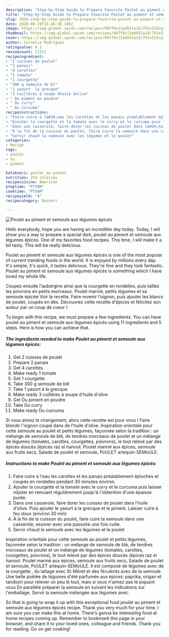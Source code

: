```yaml
---
description: "Step-by-Step Guide to Prepare Favorite Poulet au piment et semoule aux légumes épicés"
title: "Step-by-Step Guide to Prepare Favorite Poulet au piment et semoule aux légumes épicés"
slug: 2818-step-by-step-guide-to-prepare-favorite-poulet-au-piment-et-semoule-aux-legumes-epices
date: 2020-08-19T15:46:30.196Z
image: https://img-global.cpcdn.com/recipes/907f9c13ad931a18/751x532cq70/poulet-au-piment-et-semoule-aux-legumes-epices-photo-principale-de-la-recette.jpg
thumbnail: https://img-global.cpcdn.com/recipes/907f9c13ad931a18/751x532cq70/poulet-au-piment-et-semoule-aux-legumes-epices-photo-principale-de-la-recette.jpg
cover: https://img-global.cpcdn.com/recipes/907f9c13ad931a18/751x532cq70/poulet-au-piment-et-semoule-aux-legumes-epices-photo-principale-de-la-recette.jpg
author: Cornelia Rodriguez
ratingvalue: 4.1
reviewcount: 21211
recipeingredient:
- "2 cuisses de poulet"
- "2 panais"
- "4 carottes"
- "1 tomate"
- "1 courgette"
- "300 g semoule de bl"
- "1 yaourt  la grecque"
- "3 cuillères à soupe dhuile dolive"
- " Du piment en poudre"
- " Du curry"
- " Du curcuma"
recipeinstructions:
- "Faire cuire à l&#39;eau les carottes et les panais préalablement épluchés et coupés en rondelles pendant 30 minutes environ."
- "Ajouter la courgette et la tomate avec le curry et le curcuma puis laisser mijoter en remuant régulièrement jusqu&#39;à l&#39;obtention d&#39;une épaisse purée."
- "Dans une casserole, faire dorer les cuisses de poulet dans l&#39;huile d&#39;olive. Puis ajouter le yaourt à la grecque et le piment. Laisser cuire à feu doux (environ 30 min)"
- "À la fin de la cuisson du poulet, faire cuire la semoule dans une casserole, essorer avec une passoire une fois cuite."
- "Servir chaud la semoule avec les légumes et le poulet"
categories:
- Recipe
tags:
- poulet
- au
- piment

katakunci: poulet au piment 
nutrition: 254 calories
recipecuisine: American
preptime: "PT39M"
cooktime: "PT56M"
recipeyield: "4"
recipecategory: Dessert

---
```



![Poulet au piment et semoule aux légumes épicés](https://img-global.cpcdn.com/recipes/907f9c13ad931a18/751x532cq70/poulet-au-piment-et-semoule-aux-legumes-epices-photo-principale-de-la-recette.jpg)

Hello everybody, hope you are having an incredible day today. Today, I will show you a way to prepare a special dish, poulet au piment et semoule aux légumes épicés. One of my favorites food recipes. This time, I will make it a bit tasty. This will be really delicious.

Poulet au piment et semoule aux légumes épicés is one of the most popular of current trending foods in the world. It is enjoyed by millions every day. It's simple, it's quick, it tastes delicious. They're fine and they look fantastic. Poulet au piment et semoule aux légumes épicés is something which I have loved my whole life.

Coupez ensuite l&#39;aubergine ainsi que la courgette en rondelles, puis taillez les poivrons en petits morceaux. Poulet mariné, petits légumes et sa semoule épicée Voir la recette. Faire revenir l&#39;oignon, puis ajouter les blancs de poulet, coupés en dés. Découvrez cette recette d&#39;épices et félicitez son auteur par un coup de coeur !.


To begin with this recipe, we must prepare a few ingredients. You can have poulet au piment et semoule aux légumes épicés using 11 ingredients and 5 steps. Here is how you can achieve that.

<!--inarticleads1-->

##### The ingredients needed to make Poulet au piment et semoule aux légumes épicés:

1. Get 2 cuisses de poulet
1. Prepare 2 panais
1. Get 4 carottes
1. Make ready 1 tomate
1. Get 1 courgette
1. Take 300 g semoule de blé
1. Take 1 yaourt à la grecque
1. Make ready 3 cuillères à soupe d&#39;huile d&#39;olive
1. Get  Du piment en poudre
1. Take  Du curry
1. Make ready  Du curcuma


Si vous aimez le changement, alors cette recette est pour vous ! Faire blondir l&#39;oignon coupé dans de l&#39;huile d&#39;olive. Inspiration orientale pour cette semoule au poulet et petits légumes, façonnée selon la tradition : un mélange de semoule de blé, de tendres morceaux de poulet et un mélange de légumes (tomates, carottes, courgettes, poivrons), le tout relevé par des épices douces (épices raz el hanout. Poulet mariné aux épices, semoule aux fruits secs, Salade de poulet et semoule, PoULET arlequin-SEMoULE. 

<!--inarticleads2-->

##### Instructions to make Poulet au piment et semoule aux légumes épicés:

1. Faire cuire à l&#39;eau les carottes et les panais préalablement épluchés et coupés en rondelles pendant 30 minutes environ.
1. Ajouter la courgette et la tomate avec le curry et le curcuma puis laisser mijoter en remuant régulièrement jusqu&#39;à l&#39;obtention d&#39;une épaisse purée.
1. Dans une casserole, faire dorer les cuisses de poulet dans l&#39;huile d&#39;olive. Puis ajouter le yaourt à la grecque et le piment. Laisser cuire à feu doux (environ 30 min)
1. À la fin de la cuisson du poulet, faire cuire la semoule dans une casserole, essorer avec une passoire une fois cuite.
1. Servir chaud la semoule avec les légumes et le poulet


Inspiration orientale pour cette semoule au poulet et petits légumes, façonnée selon la tradition : un mélange de semoule de blé, de tendres morceaux de poulet et un mélange de légumes (tomates, carottes, courgettes, poivrons), le tout relevé par des épices douces (épices raz el hanout. Poulet mariné aux épices, semoule aux fruits secs, Salade de poulet et semoule, PoULET arlequin-SEMoULE. Il est composé de légumes avec de la courgette , du laitage avec St-Môret et des féculents avec de la semoule. Une belle poêlée de légumes d&#39;été parfumée aux épices: paprika, origan et tandoori pour relever un peu le tout, mais si vous n&#39;aimez pas le piquant vous En parallèle préparer la semoule en suivant les indications sur l&#39;emballage. Servir la semoule mélangée aux légumes avec. 

So that is going to wrap it up with this exceptional food poulet au piment et semoule aux légumes épicés recipe. Thank you very much for your time. I am sure you can make this at home. There's gonna be interesting food at home recipes coming up. Remember to bookmark this page in your browser, and share it to your loved ones, colleague and friends. Thank you for reading. Go on get cooking!
